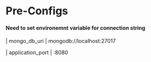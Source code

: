 # Pre-Configs


#### Need to set environemnt variable for connection string
 | mongo_db_uri  | mongodb://localhost:27017
 
 | application_port  |  :8080